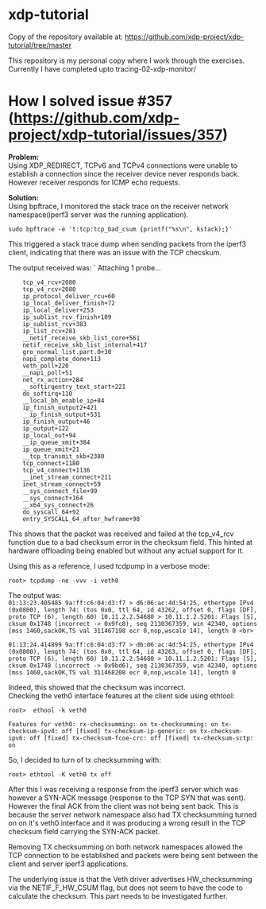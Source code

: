 # xdp-tutorial

Copy of the repository available at: https://github.com/xdp-project/xdp-tutorial/tree/master

This repository is my personal copy where I work through the exercises. Currently I have completed upto tracing-02-xdp-monitor/ 

# How I solved issue #357 (https://github.com/xdp-project/xdp-tutorial/issues/357)

**Problem:** <br>
Using XDP_REDIRECT, TCPv6 and TCPv4 connections were unable to establish a connection since the receiver device never responds back. However receiver responds for ICMP echo requests.

**Solution:** <br>
Using bpftrace, I monitored the stack trace on the receiver network namespace(iperf3 server was the running application). 

`sudo bpftrace -e 't:tcp:tcp_bad_csum {printf("%s\n", kstack);}'`

This triggered a stack trace dump when sending packets from the iperf3 client, indicating that there was an issue with the TCP checskum. 

The output received was:
` Attaching 1 probe...

        tcp_v4_rcv+2080
        tcp_v4_rcv+2080
        ip_protocol_deliver_rcu+60
        ip_local_deliver_finish+72
        ip_local_deliver+253
        ip_sublist_rcv_finish+109
        ip_sublist_rcv+383
        ip_list_rcv+281
        __netif_receive_skb_list_core+561
        netif_receive_skb_list_internal+417
        gro_normal_list.part.0+30
        napi_complete_done+113
        veth_poll+220
        __napi_poll+51
        net_rx_action+284
        __softirqentry_text_start+221
        do_softirq+110
        __local_bh_enable_ip+84
        ip_finish_output2+421
        __ip_finish_output+531
        ip_finish_output+46
        ip_output+122
        ip_local_out+94
        __ip_queue_xmit+384
        ip_queue_xmit+21
        __tcp_transmit_skb+2380
        tcp_connect+1180
        tcp_v4_connect+1136
        __inet_stream_connect+211
        inet_stream_connect+59
        __sys_connect_file+99
        __sys_connect+164
        __x64_sys_connect+26
        do_syscall_64+92
        entry_SYSCALL_64_after_hwframe+98`

This shows that the packet was received and failed at the tcp_v4_rcv function due to a bad checksum error in the checksum field. This hinted at hardware offloading being enabled but without any actual support for it. 

Using this as a reference, I used tcdpump in a verbose mode:

`root> tcpdump -ne -vvv -i veth0` <br>

The output was: <br>
`01:13:23.405485 9a:ff:c6:04:d3:f7 > d6:06:ac:4d:54:25, ethertype IPv4 (0x0800), length 74: (tos 0x0, ttl 64, id 43262, offset 0, flags [DF], proto TCP (6), length 60)
    10.11.2.2.54680 > 10.11.1.2.5201: Flags [S], cksum 0x1748 (incorrect -> 0x9fc8), seq 2130367359, win 42340, options [mss 1460,sackOK,TS val 311467198 ecr 0,nop,wscale 14], length 0 <br> `
    
`01:13:24.414899 9a:ff:c6:04:d3:f7 > d6:06:ac:4d:54:25, ethertype IPv4 (0x0800), length 74: (tos 0x0, ttl 64, id 43263, offset 0, flags [DF], proto TCP (6), length 60)
    10.11.2.2.54680 > 10.11.1.2.5201: Flags [S], cksum 0x1748 (incorrect -> 0x9bd6), seq 2130367359, win 42340, options [mss 1460,sackOK,TS val 311468208 ecr 0,nop,wscale 14], length 0 `
    
Indeed, this showed that the checksum was incorrect.  
Checking the veth0 interface features at the client side using ethtool:

`root>  ethool -k veth0`

`Features for veth0:
rx-checksumming: on
tx-checksumming: on
        tx-checksum-ipv4: off [fixed]
        tx-checksum-ip-generic: on
        tx-checksum-ipv6: off [fixed]
        tx-checksum-fcoe-crc: off [fixed]
        tx-checksum-sctp: on `

So, I decided to turn of tx checksumming with:

`root> ethtool -K veth0 tx off`

After this I was receiving a response from the iperf3 server which was however a SYN-ACK message (response to the TCP SYN that was sent). However the final ACK from the client was not being sent back. 
This is because the server network namespace also had TX checksumming turned on on it's veth0 interface and it was producing a wrong result in the TCP checksum field carrying the SYN-ACK packet. 

Removing TX checksumming on both network namespaces allowed the TCP connection to be established and packets were being sent between the client and server iperf3 applications. 

The underlying issue is that the Veth driver advertises HW_checksumming via the NETIF_F_HW_CSUM flag, but does not seem to have the code to calculate the checksum. This part needs to be investigated further. 
